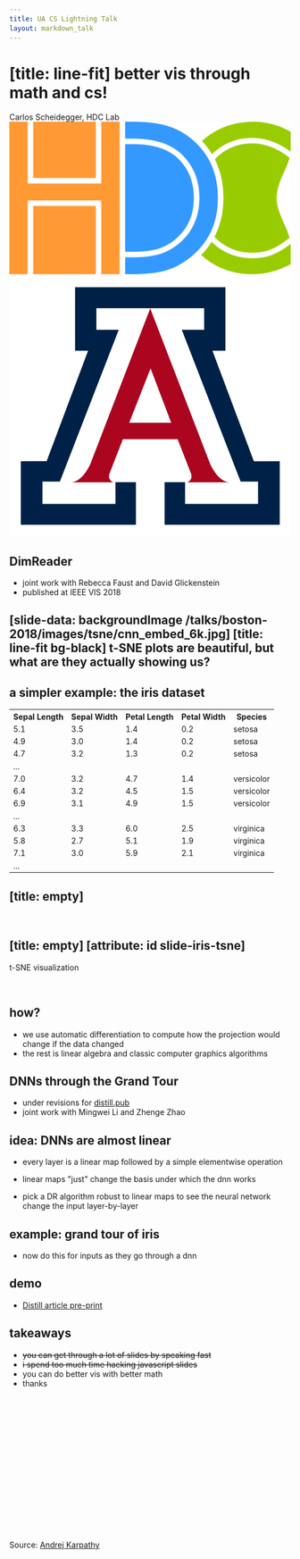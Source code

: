 ```yaml
---
title: UA CS Lightning Talk
layout: markdown_talk
---
```


# [title: line-fit] better vis through math and cs!

<div class="author">Carlos Scheidegger, HDC Lab</div>
<div><img class="logo" src="../images/logos/hdc.svg"><img class="logo" src="../images/logos/ua.svg"></div>
 
## DimReader

* joint work with Rebecca Faust and David Glickenstein
* published at IEEE VIS 2018

## [slide-data: backgroundImage /talks/boston-2018/images/tsne/cnn\_embed\_6k.jpg] [title: line-fit bg-black] t-SNE plots are beautiful, but what are they actually showing us?

<p style="position:absolute; top:70vh;" class="bg-black">Source: <a href="https://cs.stanford.edu/people/karpathy/cnnembed/">Andrej Karpathy</a></p>

## a simpler example: the iris dataset

<table>
	<tr><th>Sepal Length</th><th>Sepal Width</th><th>Petal Length</th><th>Petal Width</th><th>Species</th></tr>
	<tr><td>5.1</td><td>3.5</td><td>1.4</td><td>0.2</td><td>setosa</td></tr>
	<tr><td>4.9</td><td>3.0</td><td>1.4</td><td>0.2</td><td>setosa</td></tr>
	<tr><td>4.7</td><td>3.2</td><td>1.3</td><td>0.2</td><td>setosa</td></tr>
	<tr><td>...</td><td></td><td></td><td></td><td></td></tr>
	<tr><td>7.0</td><td>3.2</td><td>4.7</td><td>1.4</td><td>versicolor</td></tr>
	<tr><td>6.4</td><td>3.2</td><td>4.5</td><td>1.5</td><td>versicolor</td></tr>
	<tr><td>6.9</td><td>3.1</td><td>4.9</td><td>1.5</td><td>versicolor</td></tr>
	<tr><td>...</td><td></td><td></td><td></td><td></td></tr>
	<tr><td>6.3</td><td>3.3</td><td>6.0</td><td>2.5</td><td>virginica</td></tr>
	<tr><td>5.8</td><td>2.7</td><td>5.1</td><td>1.9</td><td>virginica</td></tr>
	<tr><td>7.1</td><td>3.0</td><td>5.9</td><td>2.1</td><td>virginica</td></tr>
	<tr><td>...</td><td></td><td></td><td></td><td></td></tr>
</table>

## [title: empty] 

<div class="fig-container" style="width: 100%; display:inline-block"
     data-file="../boston-2018/iframes/dimreader-demo-1/"
     data-scrollable="no"
     data-transitions="6">
</div>

## [title: empty] [attribute: id slide-iris-tsne]

<p>t-SNE visualization <span id="slide-iris-tsne-attribute-name"></span></p>
<div class="fig-container" style="width: 100%; display:inline-block"
     data-file="../boston-2018/iframes/dimreader-demo-1/demo2.html"
	 data-scrollable="no"
	 data-transitions="4">
</div>

## how?

* we use automatic differentiation to compute how the projection would
  change if the data changed
* the rest is linear algebra and classic computer graphics algorithms


## DNNs through the Grand Tour

* under revisions for [distill.pub](https://distill.pub)
* joint work with Mingwei Li and Zhenge Zhao


## idea: DNNs are almost linear

* every layer is a linear map followed by a simple
  elementwise operation
  
* linear maps "just" change the basis under which the
  dnn works
	
* pick a DR algorithm robust to linear maps to see the
  neural network change the input layer-by-layer
  
  
## example: grand tour of iris

<div id="grand-tour-iris"></div>

* now do this for inputs as they go through a dnn

## demo

* [Distill article pre-print](http://hdc.cs.arizona.edu/~mwli/distill-gt/)

## takeaways

* ~~you can get through a lot of slides by speaking fast~~
* ~~i spend too much time hacking javascript slides~~
* you can do better vis with better math
* thanks

